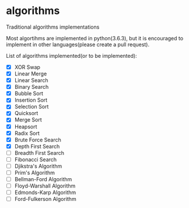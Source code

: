 # algorithms

Traditional algorithms implementations

Most algortihms are implemented in python(3.6.3), but it is encouraged to implement in other languages(please create a pull request).

List of algorithms implemented(or to be implemented):

- [x] XOR Swap
- [x] Linear Merge
- [x] Linear Search
- [x] Binary Search
- [x] Bubble Sort
- [x] Insertion Sort
- [x] Selection Sort
- [x] Quicksort
- [x] Merge Sort
- [x] Heapsort
- [x] Radix Sort
- [x] Brute Force Search
- [x] Depth First Search
- [ ] Breadth First Search
- [ ] Fibonacci Search
- [ ] Djikstra's Algorithm
- [ ] Prim's Algorithm
- [ ] Bellman-Ford Algorithm
- [ ] Floyd-Warshall Algorithm
- [ ] Edmonds-Karp Algorithm
- [ ] Ford-Fulkerson Algorithm
